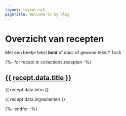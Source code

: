 ```yaml
---
layout: layout.njk
pageTitle: Welcome to my blog
---
```


# Overzicht van recepten

Met een beetje tekst **bold** of _italic_ of gewone tekst? Toch

{%- for recept in collections.recepten -%}
    <h2><a href="/_site{{ recept.url }}">{{ recept.data.title }}</a></h2>
    <p>{{ recept.data.intro }}</p>
    <p>{{ recept.data.ingredienten }}</p>
{%- endfor -%}